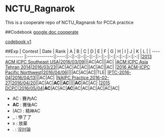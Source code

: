 # NCTU_Ragnarok
This is a cooperate repo of NCTU_Ragnarok for PCCA practice

##Codebook
[google doc cooperate](https://docs.google.com/document/d/1910eO1kEdDOaXn_xMtgOEjpTu1-7e1E8KF0WcCfCv_k/edit?usp=sharing)

[codebook v1](codebook/codebook_v1.docx)

##Exp
| Contest       | Date          | Rank | A | B | C | D | E | F | G | H | I | J | K | L |
| ------------- |:-------------:|:----:|:-:|:-:|:-:|:-:|:-:|:-:|:-:|:-:|:-:|:-:|:-:|:-:|
|[2013 ACM ICPC Southeast USA](http://acm.hust.edu.cn/vjudge/contest/view.action?cid=108058#overview)|[2016/03/09](2016-03-09)|||AC|AC|||AC|
|[ACM ICPC Asia Tehran 2014](http://acm.hust.edu.cn/vjudge/contest/view.action?cid=108059#rank)|[2016/03/23](2016-03-23)||AC|AC|AC|AC||AC|AC||AC|
|[2016 ACM-ICPC Pacific Northwest](http://www.codeforces.com/gymRegistration/100820/virtual/true)|[2016/04/06](2016-04-06)||||AC|AC|AC||TLE|
|[PTC-2016-04](http://e-tutor.itsa.org.tw/e-Tutor/course/view.php?id=1351)|[2016/04/13](2016-04-13)|||AC|AC|
|[NAIPC Practice 2016-02-27](https://open.kattis.com/contests/jmdk25)|[2016/04/20](2016-04-20)||AC|AC|**AC**||**AC**||||**AC**|AC|AC|
|[2015 DCPC](http://www.codeforces.com/gymRegistration/100883/virtual/true)|[2016/05/04](2016-05-04)|**AC**|AC|AC|**AC**|AC|AC|AC|AC|AC|AC|

- AC : 賽內AC  
- **AC** : 賽後AC  
- (AC) : 精神AC  
- _ : 慘了了  
- x : 放棄
- . : 沒討論 
